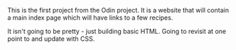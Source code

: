 This is the first project from the Odin project. 
It is a website that will contain a main index page which will have links to a few recipes.

It isn't going to be pretty - just building basic HTML. Going to revisit at one point to and update with CSS.